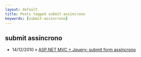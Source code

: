 ```yaml
---
layout: default
title: Posts tagged submit-assincrono
keywords: [submit-assincrono]
---
```

<h2 class="category">submit assíncrono</h2>
<ul class="posts">
<li>
<p>
<span class="date">14/12/2010</span> &raquo; 
<a href="/blog/asp-net-mvc-jquery-submit-form-assincrono">ASP.NET MVC + Jquery: submit form assíncrono</a>
</p>
</li> 
</ul>
